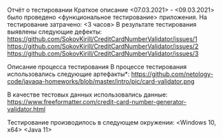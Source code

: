 Отчёт о тестировании Краткое описание <07.03.2021> - <09.03.2021> было проведено <функциональное тестирование> приложения.
На тестирование затрачено: <3 часов>
В результате тестирования выявлены следующие дефекты:
https://github.com/SokovKirill/CreditCardNumberValidator/issues/1
https://github.com/SokovKirill/CreditCardNumberValidator/issues/2
https://github.com/SokovKirill/CreditCardNumberValidator/issues/3

Описание процесса тестирования
В процессе тестирования использовались следующие артефакты*:
https://github.com/netology-code/javaqa-homeworks/blob/master/intro/pic/card-validator.png

В качестве тестовых данных использовались данные:
https://www.freeformatter.com/credit-card-number-generator-validator.html

Тестирование производилось в следующем окружении:
<Windows 10, x64> <Java 11>
